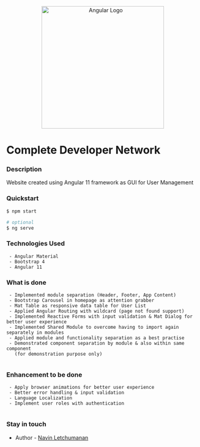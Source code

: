 <p align="center">
  <a href="https://angular.io/" target="blank"><img src="https://cdn.freelogovectors.net/wp-content/uploads/2019/01/angular_logo.png" width="320" alt="Angular Logo" /></a>
</p>

# Complete Developer Network 
### Description
<p>
  Website created using Angular 11 framework as GUI for User Management
</p>

### Quickstart
````bash
$ npm start

# optional
$ ng serve
````

### Technologies Used

```
 - Angular Material
 - Bootstrap 4
 - Angular 11
```

### What is done

```
 - Implemented module separation (Header, Footer, App Content)
 - Bootstrap Carousel in homepage as attention grabber
 - Mat Table as responsive data table for User List
 - Applied Angular Routing with wildcard (page not found support)
 - Implemented Reactive Forms with input validation & Mat Dialog for better user experience
 - Implemented Shared Module to overcome having to import again separately in modules
 - Applied module and functionality separation as a best practise
 - Demonstrated component separation by module & also within same component
   (for demonstration purpose only)
 
```

### Enhancement to be done

```
 - Apply browser animations for better user experience
 - Better error handling & input validation
 - Language Localization
 - Implement user roles with authentication
 
```

### Stay in touch

- Author - [Navin Letchumanan](https://www.linkedin.com/in/navin-letchumanan-b0988b187/)
